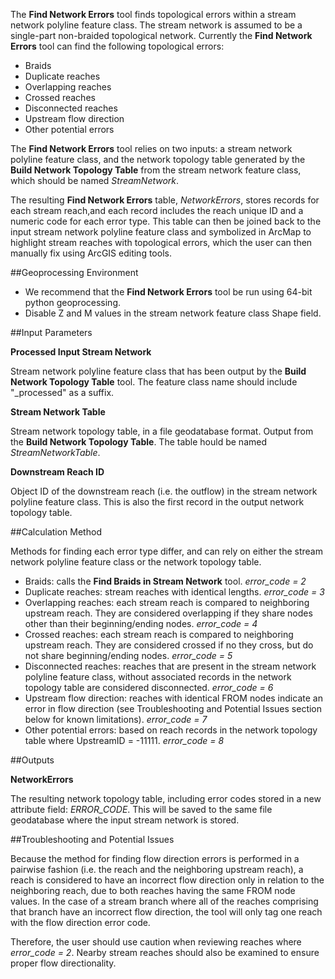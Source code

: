 The **Find Network Errors** tool finds topological errors within a stream
network polyline feature class. The stream network  is assumed to be a single-part 
non-braided topological network. Currently the  **Find Network Errors** tool can 
find the following topological errors:

* Braids
* Duplicate reaches
* Overlapping reaches 
* Crossed reaches
* Disconnected reaches
* Upstream flow direction
* Other potential errors

The **Find Network Errors** tool relies on two inputs: a stream network polyline
 feature class, and the network topology table generated by the **Build Network 
 Topology Table** from the stream network feature class, which should be named
 _StreamNetwork_.

The resulting **Find Network Errors** table, _NetworkErrors_, stores records for 
each stream reach,and each record includes the reach unique ID and a numeric code 
for each error type. This table can then be joined back to the input stream network 
polyline feature class and symbolized in ArcMap to highlight stream reaches with 
topological errors, which the user can then manually fix using ArcGIS editing tools.

##Geoprocessing Environment

* We recommend that the **Find Network Errors** tool be run using 64-bit python geoprocessing.
* Disable Z and M values in the stream network feature class Shape field.

##Input Parameters

**Processed Input Stream Network**

Stream network polyline feature class that has been output by the **Build Network
Topology Table** tool.  The feature class name should include "_processed" as a
suffix. 

**Stream Network Table**

Stream network topology table, in a file geodatabase format.  Output from the 
**Build Network Topology Table**. The table hould be named _StreamNetworkTable_.

**Downstream Reach ID**

Object ID of the downstream reach (i.e. the outflow) in the stream network polyline 
feature class. This is also the first record in the output network topology table.


##Calculation Method

Methods for finding each error type differ, and can rely on either the stream
network polyline feature class or the network topology table. 

* Braids: calls the **Find Braids in Stream Network** tool. *error_code = 2*
* Duplicate reaches: stream reaches with identical lengths. *error_code = 3*
* Overlapping reaches: each stream reach is compared to neighboring upstream reach. They are considered overlapping if they share nodes other than their beginning/ending nodes. *error_code = 4*
* Crossed reaches: each stream reach is compared to neighboring upstream reach. They are considered crossed if no they cross, but do not share beginning/ending nodes. *error_code = 5*
* Disconnected reaches: reaches that are present in the stream network polyline feature class, without associated records in the network topology table are considered disconnected. *error_code = 6*
* Upstream flow direction: reaches with identical FROM nodes indicate an error in flow direction (see Troubleshooting and Potential Issues section below for known limitations). *error_code = 7*
* Other potential errors: based on reach records in the network topology table where UpstreamID = -11111. *error_code = 8*

##Outputs

**NetworkErrors**

The resulting network topology table, including error codes stored in a new attribute field: *ERROR_CODE*. This will be saved to the same file geodatabase where the input stream network is stored.

##Troubleshooting and Potential Issues

Because the method for finding flow direction errors is performed in a pairwise fashion
(i.e. the reach and the neighboring upstream reach), a reach is considered to have 
an incorrect flow direction only in relation to the neighboring reach, due to 
both reaches having the same FROM node values. In the case of a stream branch where
all of the reaches comprising that branch have an incorrect flow direction, the tool 
will only tag one reach with the flow direction error code.

Therefore, the user should use caution when reviewing reaches where *error_code = 2*. Nearby
stream reaches should also be examined to ensure proper flow directionality.